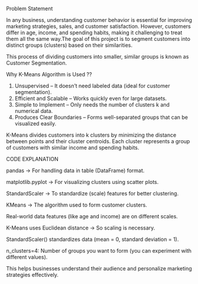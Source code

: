 Problem Statement

In any business, understanding customer behavior is essential for improving marketing strategies, sales, and customer satisfaction. However, customers differ in age, income, and spending habits, making it challenging to treat them all the same way.The goal of this project is to segment customers into distinct groups (clusters) based on their similarities.

This process of dividing customers into smaller, similar groups is known as Customer Segmentation.

Why K-Means Algorithm is Used ??

1) Unsupervised – It doesn’t need labeled data (ideal for customer segmentation).
2) Efficient and Scalable – Works quickly even for large datasets.
3) Simple to Implement – Only needs the number of clusters k and numerical data.
4) Produces Clear Boundaries – Forms well-separated groups that can be visualized easily.

K-Means divides customers into k clusters by minimizing the distance between points and their cluster centroids.
Each cluster represents a group of customers with similar income and spending habits.

CODE EXPLANATION

pandas → For handling data in table (DataFrame) format.

matplotlib.pyplot → For visualizing clusters using scatter plots.

StandardScaler → To standardize (scale) features for better clustering.

KMeans → The algorithm used to form customer clusters.

Real-world data features (like age and income) are on different scales.

K-Means uses Euclidean distance → So scaling is necessary.

StandardScaler() standardizes data (mean = 0, standard deviation = 1).

n_clusters=4: Number of groups you want to form (you can experiment with different values).






This helps businesses understand their audience and personalize marketing strategies effectively.
